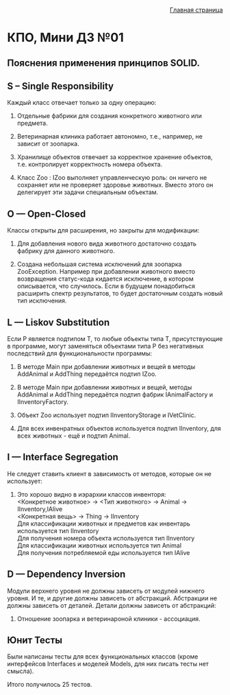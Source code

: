 <p style="text-align: right"> <a href="https://github.com/Mi-Kram/HSE-Software-Engineering/tree/main" alt="General"> Главная страница </a> </p>

# КПО, Мини ДЗ №01

## Пояснения применения принципов SOLID.

## S – Single Responsibility

Каждый класс отвечает только за одну операцию:
1. Отдельные фабрики для создания конкретного животного или предмета.

2. Ветеринарная клиника работает автономно, т.е., например, не зависит от зоопарка.

3. Хранилище объектов отвечает за корректное хранение объектов,
т.е. контролирует корректность номера объекта.

4. Класс Zoo : IZoo выполняет управленческую роль: он ничего
не сохраняет или не проверяет здоровье животных. Вместо этого
он делегирует эти задачи специальным объектам.


## O — Open-Closed

Классы открыты для расширения, но закрыты для модификации:
1. Для добавления нового вида животного достаточно создать фабрику для данного животного.

2. Создана небольшая система исключений для зоопарка ZooException. Например при
добавлении животного вместо возвращения статус-кода кидается исключение, в котором
описывается, что случилось. Если в будущем понадобиться расширить спектр результатов,
то будет достаточным создать новый тип исключения.


## L — Liskov Substitution

Если P является подтипом Т, то любые объекты типа Т, присутствующие в программе,
могут заменяться объектами типа P без негативных последствий для функциональности программы:

1. В методе Main при добавлении животных и вещей в методы
AddAnimal и AddThing передаётся подтип IZoo. 

2. В методе Main при добавлении животных и вещей, методы AddAnimal и
AddThing передаётся подтип фабрик IAnimalFactory и IInventoryFactory. 

3. Объект Zoo использует подтип IInventoryStorage и IVetClinic.

4. Для всех инвенратных объектов используется подтип IInventory,
для всех животных - ещё и подтип Animal.


## I — Interface Segregation

Не следует ставить клиент в зависимость от методов, которые он не использует:
1. Это хорошо видно в иэрархии классов инвенторя: <br>
   <Конкретное животное> -> <Тип животного> -> Animal -> IInventory,IAlive <br>
   <Конкретная вещь> -> Thing -> IInventory <br>
   Для классификации животных и предметов как инвентарь используется тип IInventory <br>
   Для получения номера объекта используется тип IInventory <br>
   Для классификации животных используется тип Animal <br>
   Для получения потребляемой еды используется тип IAlive <br>


## D — Dependency Inversion

Модули верхнего уровня не должны зависеть от модулей нижнего уровня. И те,
и другие должны зависеть от абстракций. Абстракции не должны зависеть от
деталей. Детали должны зависеть от абстракций:
1. Отношение зоопарка и ветеринароной клиники - ассоциация.


## Юнит Тесты

Были написаны тесты для всех функциональных классов (кроме интерфейсов Interfaces и
моделей Models, для них писать тесты нет смысла).

Итого получилось 25 тестов.
